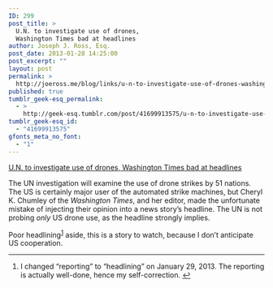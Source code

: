 ```yaml
---
ID: 299
post_title: >
  U.N. to investigate use of drones,
  Washington Times bad at headlines
author: Joseph J. Ross, Esq.
post_date: 2013-01-28 14:25:00
post_excerpt: ""
layout: post
permalink: >
  http://joeross.me/blog/links/u-n-to-investigate-use-of-drones-washington/
published: true
tumblr_geek-esq_permalink:
  - >
    http://geek-esq.tumblr.com/post/41699913575/u-n-to-investigate-use-of-drones-washington
tumblr_geek-esq_id:
  - "41699913575"
gfonts_meta_no_font:
  - "1"
---
```

<a href='http://www.washingtontimes.com/news/2013/jan/24/un-launches-probe-us-drone-attacks/'>U.N. to investigate use of drones, Washington Times bad at headlines</a><div class="link_description"><p>The UN investigation will examine the use of drone strikes by 51 nations. The US is certainly major user of the automated strike machines, but  Cheryl K. Chumley of the <em>Washington Times</em>, and her editor, made the unfortunate mistake of injecting their opinion into a news story&#8217;s headline. The UN is not probing <em>only</em> US drone use, as the headline strongly implies.</p>

<p>Poor headlining<sup id="fnref:p41699913575-1"><a href="p41699913575-1" rel="footnote" target="_blank">1</a></sup> aside, this is a story to watch, because I don&#8217;t anticipate US cooperation.</p>

<div class="footnotes">
<hr><ol><li id="fn:p41699913575-1">
<p>I changed &#8220;reporting&#8221; to &#8220;headlining&#8221; on January 29, 2013. The reporting is actually well-done, hence my self-correction. <a href="p41699913575-1" rev="footnote" target="_blank">↩</a></p>
</li>

</ol></div></div>